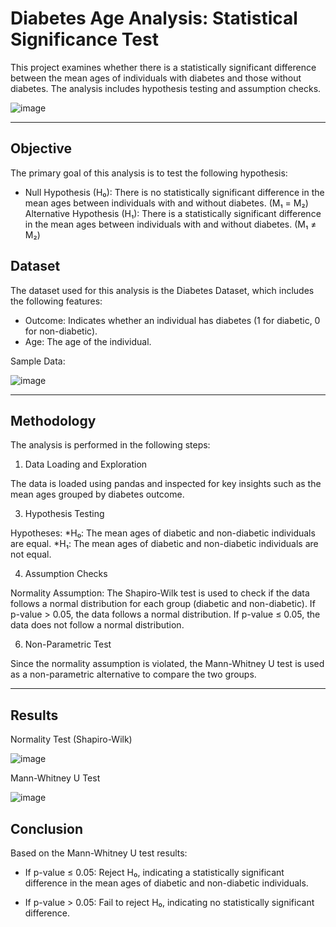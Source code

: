 # Diabetes Age Analysis: Statistical Significance Test
This project examines whether there is a statistically significant difference between the mean ages of individuals with diabetes and those without diabetes. The analysis includes hypothesis testing and assumption checks.

![image](https://github.com/user-attachments/assets/a012e8c1-5f5c-42ef-bd40-94ac1036ad02)

---

## Objective
The primary goal of this analysis is to test the following hypothesis:

* Null Hypothesis (H₀): There is no statistically significant difference in the mean ages between individuals with and without diabetes. (M₁ = M₂)
Alternative Hypothesis (H₁): There is a statistically significant difference in the mean ages between individuals with and without diabetes. (M₁ ≠ M₂)

## Dataset
The dataset used for this analysis is the Diabetes Dataset, which includes the following features:

* Outcome: Indicates whether an individual has diabetes (1 for diabetic, 0 for non-diabetic).
* Age: The age of the individual.
  
Sample Data:

![image](https://github.com/user-attachments/assets/4cbb7703-d730-4d5e-9381-8aa64516350c)

---

## Methodology
The analysis is performed in the following steps:

1. Data Loading and Exploration
   
The data is loaded using pandas and inspected for key insights such as the mean ages grouped by diabetes outcome.

3. Hypothesis Testing
   
Hypotheses:
*H₀: The mean ages of diabetic and non-diabetic individuals are equal.
*H₁: The mean ages of diabetic and non-diabetic individuals are not equal.

4. Assumption Checks
   
Normality Assumption:
The Shapiro-Wilk test is used to check if the data follows a normal distribution for each group (diabetic and non-diabetic).
If p-value > 0.05, the data follows a normal distribution.
If p-value ≤ 0.05, the data does not follow a normal distribution.

6. Non-Parametric Test
   
Since the normality assumption is violated, the Mann-Whitney U test is used as a non-parametric alternative to compare the two groups.

---

## Results

Normality Test (Shapiro-Wilk)

![image](https://github.com/user-attachments/assets/b32b7d73-b285-412c-b3e8-ca15541010f5)


Mann-Whitney U Test

![image](https://github.com/user-attachments/assets/0b738c37-1c05-443f-af67-9fa1a1e8a58f)

## Conclusion
Based on the Mann-Whitney U test results:

* If p-value ≤ 0.05: Reject H₀, indicating a statistically significant difference in the mean ages of diabetic and non-diabetic individuals.

* If p-value > 0.05: Fail to reject H₀, indicating no statistically significant difference.
